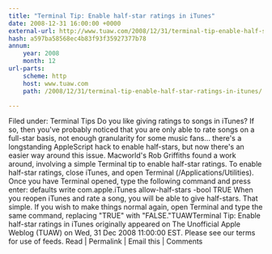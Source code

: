 ```yaml
---
title: "Terminal Tip: Enable half-star ratings in iTunes"
date: 2008-12-31 16:00:00 +0000
external-url: http://www.tuaw.com/2008/12/31/terminal-tip-enable-half-star-ratings-in-itunes/
hash: a597ba58568ec4b83f93f35927377b78
annum:
    year: 2008
    month: 12
url-parts:
    scheme: http
    host: www.tuaw.com
    path: /2008/12/31/terminal-tip-enable-half-star-ratings-in-itunes/

---
```


Filed under: Terminal Tips Do you like giving ratings to songs in iTunes? If so, then you've probably noticed that you are only able to rate songs on a full-star basis, not enough granularity for some music fans... there's a longstanding AppleScript hack to enable half-stars, but now there's an easier way around this issue. Macworld's Rob Griffiths found a work around, involving a simple Terminal tip to enable half-star ratings. To enable half-star ratings, close iTunes, and open Terminal (/Applications/Utilities). Once you have Terminal opened, type the following command and press enter:  defaults write com.apple.iTunes allow-half-stars -bool TRUE When you reopen iTunes and rate a song, you will be able to give half-stars. That simple. If you wish to make things normal again, open Terminal and type the same command, replacing "TRUE" with "FALSE."TUAWTerminal Tip: Enable half-star ratings in iTunes originally appeared on The Unofficial Apple Weblog (TUAW) on Wed, 31 Dec 2008 11:00:00 EST.  Please see our terms for use of feeds. Read | Permalink | Email this | Comments     
